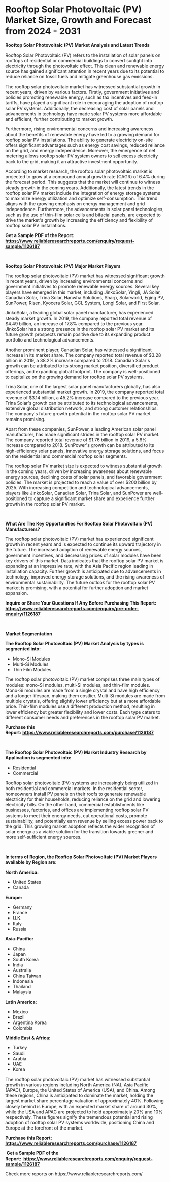 <p><h1>Rooftop Solar Photovoltaic (PV) Market Size, Growth and Forecast from 2024 - 2031</h1></p><p><strong>Rooftop Solar Photovoltaic (PV) Market Analysis and Latest Trends</strong></p>
<p><p>Rooftop Solar Photovoltaic (PV) refers to the installation of solar panels on rooftops of residential or commercial buildings to convert sunlight into electricity through the photovoltaic effect. This clean and renewable energy source has gained significant attention in recent years due to its potential to reduce reliance on fossil fuels and mitigate greenhouse gas emissions.</p><p>The rooftop solar photovoltaic market has witnessed substantial growth in recent years, driven by various factors. Firstly, government initiatives and policies promoting renewable energy, such as tax incentives and feed-in tariffs, have played a significant role in encouraging the adoption of rooftop solar PV systems. Additionally, the decreasing cost of solar panels and advancements in technology have made solar PV systems more affordable and efficient, further contributing to market growth.</p><p>Furthermore, rising environmental concerns and increasing awareness about the benefits of renewable energy have led to a growing demand for rooftop solar PV installations. The ability to generate electricity on-site offers significant advantages such as energy cost savings, reduced reliance on the grid, and energy independence. Moreover, the emergence of net metering allows rooftop solar PV system owners to sell excess electricity back to the grid, making it an attractive investment opportunity.</p><p>According to market research, the rooftop solar photovoltaic market is projected to grow at a compound annual growth rate (CAGR) of 6.4% during the forecast period. This suggests that the market will continue to witness steady growth in the coming years. Additionally, the latest trends in the rooftop solar PV market include the integration of energy storage systems to maximize energy utilization and optimize self-consumption. This trend aligns with the growing emphasis on energy management and grid independence. Furthermore, the advancements in solar panel technologies, such as the use of thin-film solar cells and bifacial panels, are expected to drive the market's growth by increasing the efficiency and flexibility of rooftop solar PV installations.</p></p>
<p><strong>Get a Sample PDF of the Report:&nbsp; <a href="https://www.reliableresearchreports.com/enquiry/request-sample/1126187">https://www.reliableresearchreports.com/enquiry/request-sample/1126187</a></strong></p>
<p>&nbsp;</p>
<p><strong>Rooftop Solar Photovoltaic (PV) Major Market Players</strong></p>
<p><p>The rooftop solar photovoltaic (PV) market has witnessed significant growth in recent years, driven by increasing environmental concerns and government initiatives to promote renewable energy sources. Several key players have emerged in this market, including JinkoSolar, Yingli, JA Solar, Canadian Solar, Trina Solar, Hanwha Solutions, Sharp, Solarworld, Eging PV, SunPower, Risen, Kyocera Solar, GCL System, Longi Solar, and First Solar.</p><p>JinkoSolar, a leading global solar panel manufacturer, has experienced steady market growth. In 2019, the company reported total revenue of $4.49 billion, an increase of 17.8% compared to the previous year. JinkoSolar has a strong presence in the rooftop solar PV market and its future growth prospects remain positive due to its expanding product portfolio and technological advancements.</p><p>Another prominent player, Canadian Solar, has witnessed a significant increase in its market share. The company reported total revenue of $3.28 billion in 2019, a 38.2% increase compared to 2018. Canadian Solar's growth can be attributed to its strong market position, diversified product offerings, and expanding global footprint. The company is well-positioned to capitalize on the growing demand for rooftop solar PV systems.</p><p>Trina Solar, one of the largest solar panel manufacturers globally, has also experienced substantial market growth. In 2019, the company reported total revenue of $3.14 billion, a 45.2% increase compared to the previous year. Trina Solar's growth can be attributed to its technological advancements, extensive global distribution network, and strong customer relationships. The company's future growth potential in the rooftop solar PV market remains promising.</p><p>Apart from these companies, SunPower, a leading American solar panel manufacturer, has made significant strides in the rooftop solar PV market. The company reported total revenue of $1.76 billion in 2019, a 5.6% increase compared to 2018. SunPower's growth can be attributed to its high-efficiency solar panels, innovative energy storage solutions, and focus on the residential and commercial rooftop solar segments.</p><p>The rooftop solar PV market size is expected to witness substantial growth in the coming years, driven by increasing awareness about renewable energy sources, declining costs of solar panels, and favorable government policies. The market is projected to reach a value of over $200 billion by 2025. With increasing competition and technological advancements, players like JinkoSolar, Canadian Solar, Trina Solar, and SunPower are well-positioned to capture a significant market share and experience further growth in the rooftop solar PV market.</p></p>
<p>&nbsp;</p>
<p><strong>What Are The Key Opportunities For Rooftop Solar Photovoltaic (PV) Manufacturers?</strong></p>
<p><p>The rooftop solar photovoltaic (PV) market has experienced significant growth in recent years and is expected to continue its upward trajectory in the future. The increased adoption of renewable energy sources, government incentives, and decreasing prices of solar modules have been key drivers of this market. Data indicates that the rooftop solar PV market is expanding at an impressive rate, with the Asia Pacific region leading in installation capacity. Further growth is anticipated due to advancements in technology, improved energy storage solutions, and the rising awareness of environmental sustainability. The future outlook for the rooftop solar PV market is promising, with a potential for further adoption and market expansion.</p></p>
<p><strong>Inquire or Share Your Questions If Any Before Purchasing This Report: <a href="https://www.reliableresearchreports.com/enquiry/pre-order-enquiry/1126187">https://www.reliableresearchreports.com/enquiry/pre-order-enquiry/1126187</a></strong></p>
<p>&nbsp;</p>
<p><strong>Market Segmentation</strong></p>
<p><strong>The Rooftop Solar Photovoltaic (PV) Market Analysis by types is segmented into:</strong></p>
<p><ul><li>Mono-Si Modules</li><li>Multi-Si Modules</li><li>Thin Film Modules</li></ul></p>
<p><p>The rooftop solar photovoltaic (PV) market comprises three main types of modules: mono-Si modules, multi-Si modules, and thin-film modules. Mono-Si modules are made from a single crystal and have high efficiency and a longer lifespan, making them costlier. Multi-Si modules are made from multiple crystals, offering slightly lower efficiency but at a more affordable price. Thin-film modules use a different production method, resulting in lower efficiency but greater flexibility and lower costs. Each type caters to different consumer needs and preferences in the rooftop solar PV market.</p></p>
<p><strong>Purchase this Report:&nbsp;<a href="https://www.reliableresearchreports.com/purchase/1126187">https://www.reliableresearchreports.com/purchase/1126187</a></strong></p>
<p>&nbsp;</p>
<p><strong>The Rooftop Solar Photovoltaic (PV) Market Industry Research by Application is segmented into:</strong></p>
<p><ul><li>Residential</li><li>Commercial</li></ul></p>
<p><p>Rooftop solar photovoltaic (PV) systems are increasingly being utilized in both residential and commercial markets. In the residential sector, homeowners install PV panels on their roofs to generate renewable electricity for their households, reducing reliance on the grid and lowering electricity bills. On the other hand, commercial establishments like businesses, factories, and offices are implementing rooftop solar PV systems to meet their energy needs, cut operational costs, promote sustainability, and potentially earn revenue by selling excess power back to the grid. This growing market adoption reflects the wider recognition of solar energy as a viable solution for the transition towards greener and more self-sufficient energy sources.</p></p>
<p>&nbsp;</p>
<p><strong>In terms of Region, the Rooftop Solar Photovoltaic (PV) Market Players available by Region are:</strong></p>
<p>
    <p> <strong> North America: </strong>
        <ul>
            <li>United States</li>
            <li>Canada</li>
        </ul>
        </p> 
    <p> <strong> Europe: </strong>
        <ul>
            <li>Germany</li>
            <li>France</li>
            <li>U.K.</li>
            <li>Italy</li>
            <li>Russia</li>
        </ul>
        </p> 
    <p> <strong> Asia-Pacific: </strong>
        <ul>
            <li>China</li>
            <li>Japan</li>
            <li>South Korea</li>
            <li>India</li>
            <li>Australia</li>
            <li>China Taiwan</li>
            <li>Indonesia</li>
            <li>Thailand</li>
            <li>Malaysia</li>
        </ul>
        </p> 
    <p> <strong> Latin America: </strong>
        <ul>
            <li>Mexico</li>
            <li>Brazil</li>
            <li>Argentina Korea</li>
            <li>Colombia</li>
        </ul>
        </p> 
    <p> <strong> Middle East & Africa: </strong>
        <ul>
            <li>Turkey</li>
            <li>Saudi</li>
            <li>Arabia</li>
            <li>UAE</li>
            <li>Korea</li>
        </ul>
    </p>
    </p>
<p><p>The rooftop solar photovoltaic (PV) market has witnessed substantial growth in various regions including North America (NA), Asia Pacific (APAC), Europe, the United States of America (USA), and China. Among these regions, China is anticipated to dominate the market, holding the largest market share percentage valuation of approximately 40%. Following closely behind is Europe, with an expected market share of around 30%, while the USA and APAC are projected to hold approximately 20% and 10% respectively. These figures signify the tremendous potential and rising adoption of rooftop solar PV systems worldwide, positioning China and Europe at the forefront of the market.</p></p>
<p><strong>Purchase this Report: <a href="https://www.reliableresearchreports.com/purchase/1126187">https://www.reliableresearchreports.com/purchase/1126187</a></strong></p>
<p>&nbsp;<strong>Get a Sample PDF of the Report:&nbsp;&nbsp;<a href="https://www.reliableresearchreports.com/enquiry/request-sample/1126187">https://www.reliableresearchreports.com/enquiry/request-sample/1126187</a></strong></p>
<p><strong></strong></p>
<p>Check more reports on https://www.reliableresearchreports.com/</p>